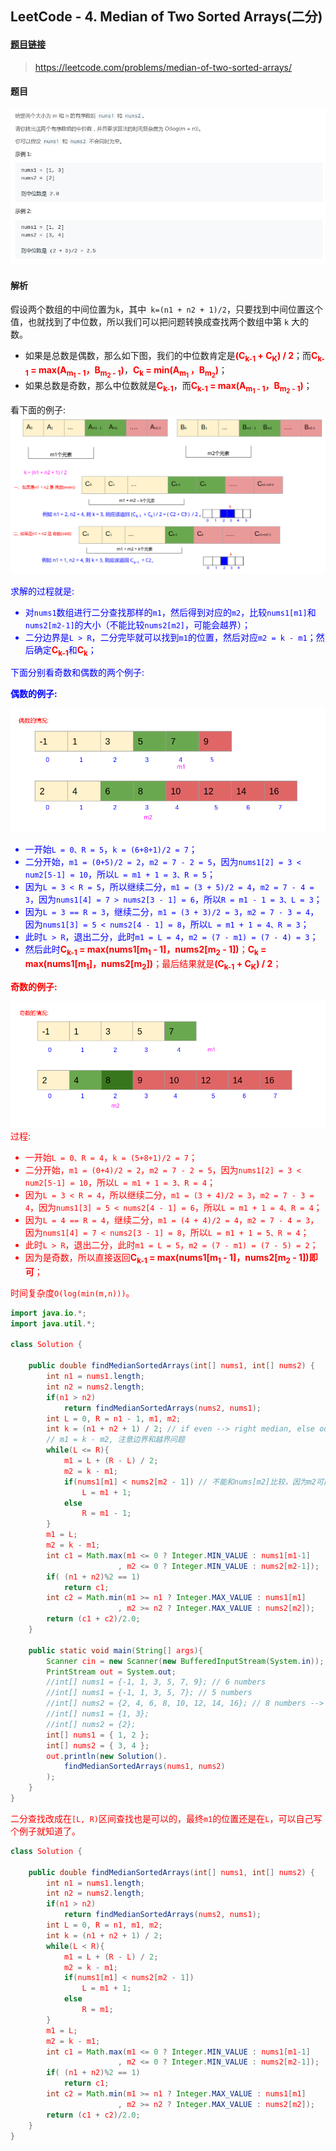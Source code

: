 ﻿## LeetCode - 4. Median of Two Sorted Arrays(二分)
#### [题目链接](https://leetcode.com/problems/median-of-two-sorted-arrays/)

> https://leetcode.com/problems/median-of-two-sorted-arrays/

#### 题目
![在这里插入图片描述](images/4_t.png)
#### 解析
假设两个数组的中间位置为`k`，其中` k=(n1 + n2 + 1)/2`，只要找到中间位置这个值，也就找到了中位数，所以我们可以把问题转换成查找两个数组中第 `k` 大的数。

* 如果是总数是偶数，那么如下图，我们的中位数肯定是<font color = red>**(C<sub>k-1</sub> + C<sub>K</sub>) / 2</font>**；而<font color = red>**C<sub>k-1</sub> = max(A<sub>m<sub>1</sub> - 1</sub>，B<sub>m<sub>2</sub> - 1</sub>)**</font>，<font color = red>**C<sub>k</sub> = min(A<sub>m<sub>1</sub> </sub>，B<sub>m<sub>2</sub></sub>)**</font>；
* 如果总数是奇数，那么中位数就是<font color = red>**C<sub>k-1</sub>**</font>，而<font color = red>**C<sub>k-1</sub> = max(A<sub>m<sub>1</sub> - 1</sub>，B<sub>m<sub>2</sub> - 1</sub>)**</font>；

看下面的例子: 
![在这里插入图片描述](images/4_s1.png)

<font color = blue> 求解的过程就是:

* 对`nums1`数组进行二分查找那样的`m1`，然后得到对应的`m2`，比较`nums1[m1]`和`nums2[m2-1]`的大小（不能比较`nums2[m2]`，可能会越界）；
* 二分边界是`L > R`，二分完毕就可以找到`m1`的位置，然后对应`m2 = k - m1`；然后确定<font color = red>**C<sub>k-1</sub>**</font>和<font color = red>**C<sub>k</sub>**</font>；


下面分别看奇数和偶数的两个例子: 

**偶数的例子:**

![在这里插入图片描述](images/4_s2.png)
* 一开始`L = 0、R = 5`，`k = (6+8+1)/2 = 7`；
* 二分开始，`m1 = (0+5)/2 = 2`，`m2 = 7 - 2 = 5`，因为`nums1[2] = 3 < num2[5-1] = 10`，所以`L = m1 + 1 = 3、R = 5`；
* 因为`L = 3 < R = 5`，所以继续二分，`m1 = (3 + 5)/2 = 4`，`m2 = 7 - 4 = 3`，因为`nums1[4] = 7 > nums2[3 - 1] = 6`，所以`R = m1 - 1 = 3、L = 3`；
* 因为`L = 3 == R = 3`，继续二分，`m1 = (3 + 3)/2 = 3`，`m2 = 7 - 3 = 4`，因为`nums1[3] = 5 < nums2[4 - 1] = 8`，所以`L = m1 + 1 = 4、R = 3`；
* 此时`L > R`，退出二分，此时`m1 = L = 4`，`m2 = (7 - m1) = (7 - 4) = 3`；
* 然后此时<font color = red>**C<sub>k-1</sub> = max(nums1[m<sub>1</sub> - 1]，nums2[m<sub>2</sub> - 1])**；<font color = red>**C<sub>k</sub> = max(nums1[m<sub>1</sub>]，nums2[m<sub>2</sub>])**；最后结果就是<font color = red>**(C<sub>k-1</sub> + C<sub>K</sub>) / 2</font>**；


**奇数的例子:**

![在这里插入图片描述](images/4_s3.png)
过程: 

* 一开始`L = 0、R = 4`，`k = (5+8+1)/2 = 7`；
* 二分开始，`m1 = (0+4)/2 = 2`，`m2 = 7 - 2 = 5`，因为`nums1[2] = 3 < num2[5-1] = 10`，所以`L = m1 + 1 = 3、R = 4`；
* 因为`L = 3 < R = 4`，所以继续二分，`m1 = (3 + 4)/2 = 3`，`m2 = 7 - 3 = 4`，因为`nums1[3] = 5 < nums2[4 - 1] = 6`，所以`L = m1 + 1 = 4、R = 4`；
* 因为`L = 4 == R = 4`，继续二分，`m1 = (4 + 4)/2 = 4`，`m2 = 7 - 4 = 3`，因为`nums1[4] = 7 < nums2[3 - 1] = 8`，所以`L = m1 + 1 = 5、R = 4`；
* 此时`L > R`，退出二分，此时`m1 = L = 5`，`m2 = (7 - m1) = (7 - 5) = 2`；
* 因为是奇数，所以直接返回<font color = red>**C<sub>k-1</sub> = max(nums1[m<sub>1</sub> - 1]，nums2[m<sub>2</sub> - 1])即可**；

 

时间复杂度`O(log(min(m,n)))`。


```java
import java.io.*;
import java.util.*;

class Solution {

    public double findMedianSortedArrays(int[] nums1, int[] nums2) {
        int n1 = nums1.length;
        int n2 = nums2.length;
        if(n1 > n2)
            return findMedianSortedArrays(nums2, nums1);
        int L = 0, R = n1 - 1, m1, m2;
        int k = (n1 + n2 + 1) / 2; // if even --> right median, else odd --> median
        // m1 = k - m2, 注意边界和越界问题
        while(L <= R){ 
            m1 = L + (R - L) / 2;
            m2 = k - m1;
            if(nums1[m1] < nums2[m2 - 1]) // 不能和nums[m2]比较，因为m2可能 == n2(越界)
                L = m1 + 1;
            else 
                R = m1 - 1;
        } 
        m1 = L; 
        m2 = k - m1;
        int c1 = Math.max(m1 <= 0 ? Integer.MIN_VALUE : nums1[m1-1]
                        , m2 <= 0 ? Integer.MIN_VALUE : nums2[m2-1]);
        if( (n1 + n2)%2 == 1)
            return c1;
        int c2 = Math.min(m1 >= n1 ? Integer.MAX_VALUE : nums1[m1]
                        , m2 >= n2 ? Integer.MAX_VALUE : nums2[m2]);
        return (c1 + c2)/2.0;
    }

    public static void main(String[] args){
        Scanner cin = new Scanner(new BufferedInputStream(System.in));
        PrintStream out = System.out;
        //int[] nums1 = {-1, 1, 3, 5, 7, 9}; // 6 numbers
        //int[] nums1 = {-1, 1, 3, 5, 7}; // 5 numbers
        //int[] nums2 = {2, 4, 6, 8, 10, 12, 14, 16}; // 8 numbers --> even
        //int[] nums1 = {1, 3};
        //int[] nums2 = {2};
        int[] nums1 = { 1, 2 };
        int[] nums2 = { 3, 4 };
        out.println(new Solution().
            findMedianSortedArrays(nums1, nums2)
        );
    }
}
```


二分查找改成在`[L, R)`区间查找也是可以的，最终`m1`的位置还是在`L`，可以自己写个例子就知道了。


```java
class Solution {

    public double findMedianSortedArrays(int[] nums1, int[] nums2) {
        int n1 = nums1.length;
        int n2 = nums2.length;
        if(n1 > n2)
            return findMedianSortedArrays(nums2, nums1);
        int L = 0, R = n1, m1, m2;
        int k = (n1 + n2 + 1) / 2; 
        while(L < R){ 
            m1 = L + (R - L) / 2;
            m2 = k - m1;
            if(nums1[m1] < nums2[m2 - 1])
                L = m1 + 1;
            else 
                R = m1;
        } 
        m1 = L; 
        m2 = k - m1;
        int c1 = Math.max(m1 <= 0 ? Integer.MIN_VALUE : nums1[m1-1]
                        , m2 <= 0 ? Integer.MIN_VALUE : nums2[m2-1]);
        if( (n1 + n2)%2 == 1)
            return c1;
        int c2 = Math.min(m1 >= n1 ? Integer.MAX_VALUE : nums1[m1]
                        , m2 >= n2 ? Integer.MAX_VALUE : nums2[m2]);
        return (c1 + c2)/2.0;
    }
}
```
